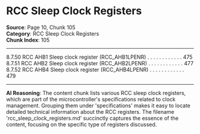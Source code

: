 # RCC Sleep Clock Registers

**Source**: Page 10, Chunk 105  
**Category**: RCC Sleep Clock Registers  
**Chunk Index**: 105

---

8.7.50 RCC AHB1 Sleep clock register (RCC_AHB1LPENR) . . . . . . . . . . . . 475
8.7.51 RCC AHB2 Sleep clock register (RCC_AHB2LPENR) . . . . . . . . . . . . 477
8.7.52 RCC AHB4 Sleep clock register (RCC_AHB4LPENR) . . . . . . . . . . . . 479

---

**AI Reasoning**: The content chunk lists various RCC sleep clock registers, which are part of the microcontroller's specifications related to clock management. Grouping them under 'specifications' makes it easy to locate detailed technical information about the RCC registers. The filename 'rcc_sleep_clock_registers.md' succinctly captures the essence of the content, focusing on the specific type of registers discussed.
